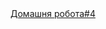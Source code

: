<html>
<head>
	<meta charset="UTF-8">
</head>
<body>
	<a href="index4.html">Домашня робота#4</a>
</body>
</html>
